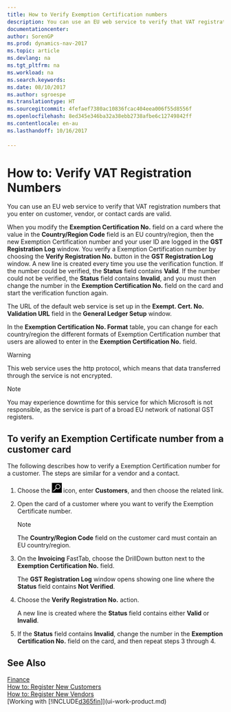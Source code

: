 ```yaml
---
title: How to Verify Exemption Certification numbers
description: You can use an EU web service to verify that VAT registration numbers that you enter on customer, vendor, or contact cards are valid.
documentationcenter: 
author: SorenGP
ms.prod: dynamics-nav-2017
ms.topic: article
ms.devlang: na
ms.tgt_pltfrm: na
ms.workload: na
ms.search.keywords: 
ms.date: 08/10/2017
ms.author: sgroespe
ms.translationtype: HT
ms.sourcegitcommit: 4fefaef7380ac10836fcac404eea006f55d8556f
ms.openlocfilehash: 8ed345e346ba32a38ebb2738afbe6c12749842ff
ms.contentlocale: en-au
ms.lasthandoff: 10/16/2017

---
```

# <a name="how-to-verify-vat-registration-numbers"></a>How to: Verify VAT Registration Numbers
You can use an EU web service to verify that VAT registration numbers that you enter on customer, vendor, or contact cards are valid.  

 When you modify the **Exemption Certification No.** field on a card where the value in the **Country/Region Code** field is an EU country/region, then the new Exemption Certification number and your user ID are logged in the **GST Registration Log** window. You verify a Exemption Certification number by choosing the **Verify Registration No.** button in the **GST Registration Log** window. A new line is created every time you use the verification function. If the number could be verified, the **Status** field contains **Valid**. If the number could not be verified, the **Status** field contains **Invalid**, and you must then change the number in the **Exemption Certification No.** field on the card and start the verification function again.  

 The URL of the default web service is set up in the **Exempt. Cert. No. Validation URL** field in the **General Ledger Setup** window.  

 In the **Exemption Certification No. Format** table, you can change for each country/region the different formats of Exemption Certification number that users are allowed to enter in the **Exemption Certification No.** field.  

> [!WARNING]  
>  This web service uses the http protocol, which means that data transferred through the service is not encrypted.  

> [!NOTE]  
>  You may experience downtime for this service for which Microsoft is not responsible, as the service is part of a broad EU network of national GST registers.  

## <a name="to-verify-a-vat-registration-number-from-a-customer-card"></a>To verify an Exemption Certificate number from a customer card  
The following describes how to verify a Exemption Certification number for a customer. The steps are similar for a vendor and a contact.   
1.  Choose the ![Search for Page or Report](media/ui-search/search_small.png "Search for Page or Report icon") icon, enter **Customers**, and then choose the related link.  

2.  Open the card of a customer where you want to verify the Exemption Certificate number.  

    > [!NOTE]  
    >  The **Country/Region Code** field on the customer card must contain an EU country/region.  
3.  On the **Invoicing** FastTab, choose the DrillDown button next to the **Exemption Certification No.** field.  

    The **GST Registration Log** window opens showing one line where the **Status** field contains **Not Verified**.  
4.  Choose the **Verify Registration No.** action.  

     A new line is created where the **Status** field contains either **Valid** or **Invalid**.  
5.  If the **Status** field contains **Invalid**, change the number in the **Exemption Certification No.** field on the card, and then repeat steps 3 through 4.  

## <a name="see-also"></a>See Also  
[Finance](finance.md)  
[How to: Register New Customers](sales-how-register-new-customers.md)  
[How to: Register New Vendors](purchasing-how-register-new-vendors.md)  
[Working with [!INCLUDE[d365fin](includes/d365fin_md.md)]](ui-work-product.md)

